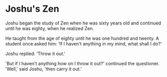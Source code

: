 # Joshu's Zen

Joshu began the study of Zen when he was sixty years old and continued until he was eighty, when he realized Zen.

He taught from the age of eighty until he was one hundred and twenty. A student once asked him: ‘If I haven't anything in my mind, what shall I do?'

Joshu replied: ‘Throw it out.'

'But if I haven't anything how on I throw it out?' continued the questioner. 'Well,' said Joshu, 'then carry it out.’